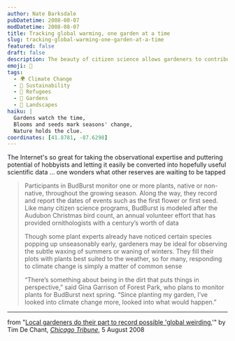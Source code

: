 ```yaml
---
author: Nate Barksdale
pubDatetime: 2008-08-07
modDatetime: 2008-08-07
title: Tracking global warming, one garden at a time
slug: tracking-global-warming-one-garden-at-a-time
featured: false
draft: false
description: The beauty of citizen science allows gardeners to contribute to our understanding of climate change through careful observation of plant behavior.
emoji: 🌱
tags:
  - 🌍 Climate Change
  - 🌱 Sustainability
  - 🏡 Refugees
  - 🌿 Gardens
  - 🌳 Landscapes
haiku: |
  Gardens watch the time,  
  Blooms and seeds mark seasons' change,  
  Nature holds the clue.
coordinates: [41.8781, -87.6298]
---
```


The Internet's so great for taking the observational expertise and puttering potential of hobbyists and letting it easily be converted into hopefully useful scientific data ... one wonders what other reserves are waiting to be tapped

> Participants in BudBurst monitor one or more plants, native or non-native, throughout the growing season. Along the way, they record and report the dates of events such as the first flower or first seed. Like many citizen science programs, BudBurst is modeled after the Audubon Christmas bird count, an annual volunteer effort that has provided ornithologists with a century’s worth of data
>
> Though some plant experts already have noticed certain species popping up unseasonably early, gardeners may be ideal for observing the subtle waxing of summers or waning of winters. They fill their plots with plants best suited to the weather, so for many, responding to climate change is simply a matter of common sense
>
> “There’s something about being in the dirt that puts things in perspective,” said Gina Garrison of Forest Park, who plans to monitor plants for BudBurst next spring. “Since planting my garden, I’ve looked into climate change more, looked into what would happen.”

---

from "[Local gardeners do their part to record possible 'global weirding](http://web.archive.org/web/20080809175046/http://www.chicagotribune.com:80/features/lifestyle/green/chi-budburst_05aug05,0,3640493.story),'" by Tim De Chant, [_Chicago Tribune_](http://www.chicagotribune.com/), 5 August 2008
